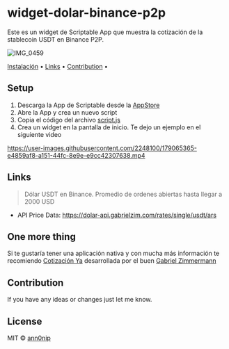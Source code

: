 # widget-dolar-binance-p2p

Este es un widget de Scriptable App que muestra la cotización de la stablecoin USDT en Binance P2P.

![IMG_0459](https://user-images.githubusercontent.com/2248100/179063049-415de556-3a68-47fc-bd28-36a23ce4eee3.jpg)

 <p>
   <a href="#setup">Instalación</a> •
   <a href="#links">Links</a> •
   <a href="#contribution">Contribution</a> •
 </p>

## Setup

1.  Descarga la App de Scriptable desde la [AppStore](https://apps.apple.com/us/app/scriptable/id1405459188)
2.  Abre la App y crea un nuevo script
3.  Copia el código del archivo [script.js](https://github.com/ann0nip/widget-dolar-binance-p2p/blob/main/script.js)
4.  Crea un widget en la pantalla de inicio. Te dejo un ejemplo en el siguiente video



https://user-images.githubusercontent.com/2248100/179065365-e4859af8-a151-44fc-8e9e-e9cc42307638.mp4



## Links

> Dólar USDT en Binance. Promedio de ordenes abiertas hasta llegar a 2000 USD

-   API Price Data: https://dolar-api.gabrielzim.com/rates/single/usdt/ars

## One more thing

Si te gustaría tener una aplicación nativa y con mucha más información te recomiendo [Cotización Ya](https://apps.apple.com/us/app/cotizacion-ya/id1626667166) desarrollada por el buen [Gabriel Zimmermann](http://github.com/gabzim)

## Contribution

If you have any ideas or changes just let me know.

## License

MIT © [ann0nip](https://github.com/ann0nip)
